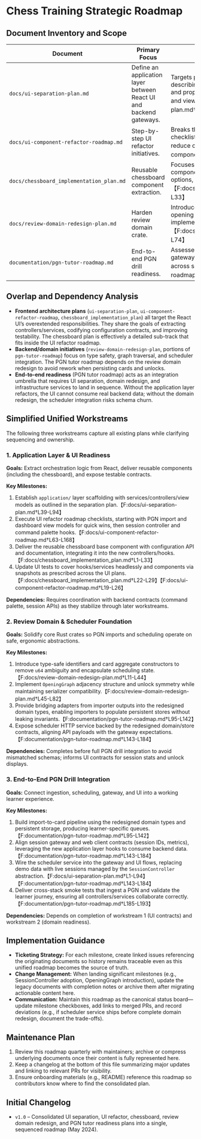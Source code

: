 # Chess Training Strategic Roadmap

## Document Inventory and Scope
| Document | Primary Focus | Scope Summary |
| --- | --- | --- |
| `docs/ui-separation-plan.md` | Define an application layer between React UI and backend gateways. | Targets presentation/application architecture, describing pain points in current UI components and proposing contracts for services, controllers, and view models.【F:docs/ui-separation-plan.md†L1-L75】 |
| `docs/ui-component-refactor-roadmap.md` | Step-by-step UI refactor initiatives. | Breaks the UI work into workstreams with detailed checklists for controllers, hooks, and services to reduce component responsibilities.【F:docs/ui-component-refactor-roadmap.md†L1-L169】 |
| `docs/chessboard_implementation_plan.md` | Reusable chessboard component extraction. | Focuses on creating a configurable board UI component with encapsulated state, styling options, and test guidance.【F:docs/chessboard_implementation_plan.md†L1-L33】 |
| `docs/review-domain-redesign-plan.md` | Harden review domain crate. | Introduces type-safe IDs, card aggregates, an opening graph, and unlock symmetry with implementation steps and testing guidance.【F:docs/review-domain-redesign-plan.md†L3-L74】 |
| `documentation/pgn-tutor-roadmap.md` | End-to-end PGN drill readiness. | Assesses the PGN import pipeline, scheduler, gateway, and UI gaps to reach a working drill tutor across services.【F:documentation/pgn-tutor-roadmap.md†L1-L93】 |

## Overlap and Dependency Analysis
- **Frontend architecture plans** (`ui-separation-plan`, `ui-component-refactor-roadmap`, `chessboard_implementation_plan`) all target the React UI’s overextended responsibilities. They share the goals of extracting controllers/services, codifying configuration contracts, and improving testability. The chessboard plan is effectively a detailed sub-track that fits inside the UI refactor roadmap.
- **Backend/domain initiatives** (`review-domain-redesign-plan`, portions of `pgn-tutor-roadmap`) focus on type safety, graph traversal, and scheduler integration. The PGN tutor roadmap depends on the review domain redesign to avoid rework when persisting cards and unlocks.
- **End-to-end readiness** (PGN tutor roadmap) acts as an integration umbrella that requires UI separation, domain redesign, and infrastructure services to land in sequence. Without the application layer refactors, the UI cannot consume real backend data; without the domain redesign, the scheduler integration risks schema churn.

## Simplified Unified Workstreams
The following three workstreams capture all existing plans while clarifying sequencing and ownership.

### 1. Application Layer & UI Readiness
**Goals:** Extract orchestration logic from React, deliver reusable components (including the chessboard), and expose testable contracts.

**Key Milestones:**
1. Establish `application/` layer scaffolding with services/controllers/view models as outlined in the separation plan.【F:docs/ui-separation-plan.md†L39-L94】
2. Execute UI refactor roadmap checklists, starting with PGN import and dashboard view models for quick wins, then session controller and command palette hooks.【F:docs/ui-component-refactor-roadmap.md†L63-L168】
3. Deliver the reusable chessboard base component with configuration API and documentation, integrating it into the new controllers/hooks.【F:docs/chessboard_implementation_plan.md†L1-L33】
4. Update UI tests to cover hooks/services headlessly and components via snapshots as prescribed across the UI plans.【F:docs/chessboard_implementation_plan.md†L22-L29】【F:docs/ui-component-refactor-roadmap.md†L19-L26】

**Dependencies:** Requires coordination with backend contracts (command palette, session APIs) as they stabilize through later workstreams.

### 2. Review Domain & Scheduler Foundation
**Goals:** Solidify core Rust crates so PGN imports and scheduling operate on safe, ergonomic abstractions.

**Key Milestones:**
1. Introduce type-safe identifiers and card aggregate constructors to remove `u64` ambiguity and encapsulate scheduling state.【F:docs/review-domain-redesign-plan.md†L11-L44】
2. Implement `OpeningGraph` adjacency structure and unlock symmetry while maintaining serializer compatibility.【F:docs/review-domain-redesign-plan.md†L45-L82】
3. Provide bridging adapters from importer outputs into the redesigned domain types, enabling importers to populate persistent stores without leaking invariants.【F:documentation/pgn-tutor-roadmap.md†L95-L142】
4. Expose scheduler HTTP service backed by the redesigned domain/store contracts, aligning API payloads with the gateway expectations.【F:documentation/pgn-tutor-roadmap.md†L143-L184】

**Dependencies:** Completes before full PGN drill integration to avoid mismatched schemas; informs UI contracts for session stats and unlock displays.

### 3. End-to-End PGN Drill Integration
**Goals:** Connect ingestion, scheduling, gateway, and UI into a working learner experience.

**Key Milestones:**
1. Build import-to-card pipeline using the redesigned domain types and persistent storage, producing learner-specific queues.【F:documentation/pgn-tutor-roadmap.md†L95-L142】
2. Align session gateway and web client contracts (session IDs, metrics), leveraging the new application layer hooks to consume backend data.【F:documentation/pgn-tutor-roadmap.md†L143-L184】
3. Wire the scheduler service into the gateway and UI flows, replacing demo data with live sessions managed by the `SessionController` abstraction.【F:docs/ui-separation-plan.md†L1-L94】【F:documentation/pgn-tutor-roadmap.md†L143-L184】
4. Deliver cross-stack smoke tests that ingest a PGN and validate the learner journey, ensuring all controllers/services collaborate correctly.【F:documentation/pgn-tutor-roadmap.md†L185-L193】

**Dependencies:** Depends on completion of workstream 1 (UI contracts) and workstream 2 (domain readiness).

## Implementation Guidance
- **Ticketing Strategy:** For each milestone, create linked issues referencing the originating documents so history remains traceable even as this unified roadmap becomes the source of truth.
- **Change Management:** When landing significant milestones (e.g., SessionController adoption, OpeningGraph introduction), update the legacy documents with completion notes or archive them after migrating actionable content here.
- **Communication:** Maintain this roadmap as the canonical status board—update milestone checkboxes, add links to merged PRs, and record deviations (e.g., if scheduler service ships before complete domain redesign, document the trade-offs).

## Maintenance Plan
1. Review this roadmap quarterly with maintainers; archive or compress underlying documents once their content is fully represented here.
2. Keep a changelog at the bottom of this file summarizing major updates and linking to relevant PRs for visibility.
3. Ensure onboarding materials (e.g., README) reference this roadmap so contributors know where to find the consolidated plan.

## Initial Changelog
- `v1.0` – Consolidated UI separation, UI refactor, chessboard, review domain redesign, and PGN tutor readiness plans into a single, sequenced roadmap (May 2024).
